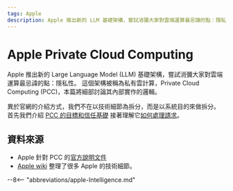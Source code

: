 ```yaml
---
tags: Apple
description: Apple 推出新的 LLM 基礎架構，嘗試消彌大家對雲端運算最忌諱的點：隱私性。
---
```


# Apple Private Cloud Computing

Apple 推出新的 Large Language Model (LLM) 基礎架構，嘗試消彌大家對雲端運算最忌諱的點：隱私性。
這個架構被稱為私有雲計算，Private Cloud Computing (PCC)，本篇將細部討論其內部實作的邏輯。

異於官網的介紹方式，我們不在以技術細節為拆分，而是以系統目的來做拆分。
首先我們介紹 [PCC 的目標和信任基礎](./ability.md) 接著理解它[如何處理請求](handling.md)。

## 資料來源

- Apple 針對 PCC 的[官方說明文件](https://security.apple.com/documentation/private-cloud-compute/)
- [Apple wiki](https://theapplewiki.com/) 整理了很多 Apple 的技術細節。

--8<-- "abbreviations/apple-Intelligence.md"
